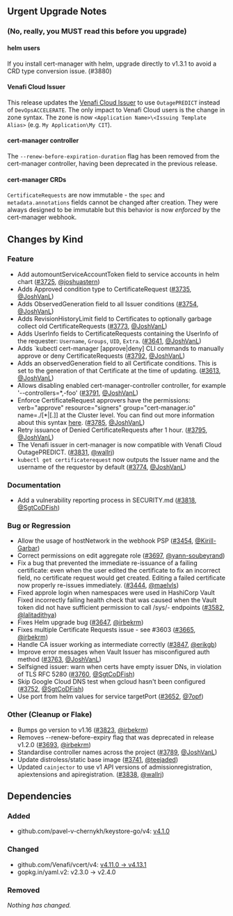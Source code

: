 ## Urgent Upgrade Notes

### (No, really, you MUST read this before you upgrade)

#### helm users
If you install cert-manager with helm, upgrade directly to v1.3.1 to avoid a CRD type conversion issue. (#3880)

#### Venafi Cloud Issuer

This release updates the [Venafi Cloud Issuer][] to use `OutagePREDICT` instead of `DevOpsACCELERATE`.
The only impact to Venafi Cloud users is the change in zone syntax.
The zone is now `<Application Name>\<Issuing Template Alias>`
(e.g. `My Application\My CIT`).

[Venafi Cloud Issuer]: https://cert-manager.io/docs/configuration/venafi/

#### cert-manager controller

The `--renew-before-expiration-duration` flag has been removed from the cert-manager controller, having been deprecated in the previous release.

#### cert-manager CRDs

`CertificateRequests` are now immutable - the `spec` and `metadata.annotations` fields cannot be changed after creation. They were always designed to be immutable but this behavior is now *enforced* by the cert-manager webhook.

## Changes by Kind

### Feature

- Add automountServiceAccountToken field to service accounts in helm chart ([#3725](https://github.com/jetstack/cert-manager/pull/3725), [@joshuastern](https://github.com/joshuastern))
- Adds Approved condition type to CertificateRequest ([#3735](https://github.com/jetstack/cert-manager/pull/3735), [@JoshVanL](https://github.com/JoshVanL))
- Adds ObservedGeneration field to all Issuer conditions ([#3754](https://github.com/jetstack/cert-manager/pull/3754), [@JoshVanL](https://github.com/JoshVanL))
- Adds RevisionHistoryLimit field to Certificates to optionally garbage collect old CertificateRequests ([#3773](https://github.com/jetstack/cert-manager/pull/3773), [@JoshVanL](https://github.com/JoshVanL))
- Adds UserInfo fields to CertificateRequests containing the UserInfo of the requester: `Username`, `Groups`, `UID`, `Extra`. ([#3641](https://github.com/jetstack/cert-manager/pull/3641), [@JoshVanL](https://github.com/JoshVanL))
- Adds `kubectl cert-manager [approve|deny] CLI commands to manually approve or deny CertificateRequests ([#3792](https://github.com/jetstack/cert-manager/pull/3792), [@JoshVanL](https://github.com/JoshVanL))
- Adds an observedGeneration field to all Certificate conditions. This is set to the generation of that Certificate at the time of updating. ([#3613](https://github.com/jetstack/cert-manager/pull/3613), [@JoshVanL](https://github.com/JoshVanL))
- Allows disabling enabled cert-manager-controller controller, for example '--controllers=*,-foo' ([#3791](https://github.com/jetstack/cert-manager/pull/3791), [@JoshVanL](https://github.com/JoshVanL))
- Enforce CertificateRequest approvers have the permissions: verb="approve" resource="signers" group="cert-manager.io" name=<signer-kind>.<signer-group>/[*|[<signer-namespace>.]<signer-name>] at the Cluster level. You can find out more information about this syntax [here](https://cert-manager.io/docs/concepts/certificaterequest/#rbac-syntax). ([#3785](https://github.com/jetstack/cert-manager/pull/3785), [@JoshVanL](https://github.com/JoshVanL))
- Retry issuance of Denied CertificateRequests after 1 hour. ([#3795](https://github.com/jetstack/cert-manager/pull/3795), [@JoshVanL](https://github.com/JoshVanL))
- The Venafi issuer in cert-manager is now compatible with Venafi Cloud OutagePREDICT. ([#3831](https://github.com/jetstack/cert-manager/pull/3831), [@wallrj](https://github.com/wallrj))
- `kubectl get certificaterequest` now outputs the Issuer name and the username of the requestor by default ([#3774](https://github.com/jetstack/cert-manager/pull/3774), [@JoshVanL](https://github.com/JoshVanL))

### Documentation

- Add a vulnerability reporting process in SECURITY.md ([#3818](https://github.com/jetstack/cert-manager/pull/3818), [@SgtCoDFish](https://github.com/SgtCoDFish))

### Bug or Regression

- Allow the usage of hostNetwork in the webhook PSP ([#3454](https://github.com/jetstack/cert-manager/pull/3454), [@Kirill-Garbar](https://github.com/Kirill-Garbar))
- Correct permissions on edit aggregate role ([#3697](https://github.com/jetstack/cert-manager/pull/3697), [@yann-soubeyrand](https://github.com/yann-soubeyrand))
- Fix a bug that prevented the immediate re-issuance of a failing certificate: even when the user
  edited the certificate to fix an incorrect field, no certificate request would get created. Editing
  a failed certificate now properly re-issues immediately. ([#3444](https://github.com/jetstack/cert-manager/pull/3444), [@maelvls](https://github.com/maelvls))
- Fixed approle login when namespaces were used in HashiCorp Vault 
  Fixed incorrectly failing health check that was caused when the Vault token did not have sufficient permission to call /sys/- endpoints ([#3582](https://github.com/jetstack/cert-manager/pull/3582), [@lalitadithya](https://github.com/lalitadithya))
- Fixes Helm upgrade bug ([#3647](https://github.com/jetstack/cert-manager/pull/3647), [@irbekrm](https://github.com/irbekrm))
- Fixes multiple Certificate Requests issue - see #3603 ([#3665](https://github.com/jetstack/cert-manager/pull/3665), [@irbekrm](https://github.com/irbekrm))
- Handle CA issuer working as intermediate correctly ([#3847](https://github.com/jetstack/cert-manager/pull/3847), [@erikgb](https://github.com/erikgb))
- Improve error messages when Vault Issuer has misconfigured auth method ([#3763](https://github.com/jetstack/cert-manager/pull/3763), [@JoshVanL](https://github.com/JoshVanL))
- Selfsigned issuer: warn when certs have empty issuer DNs, in violation of TLS RFC 5280 ([#3760](https://github.com/jetstack/cert-manager/pull/3760), [@SgtCoDFish](https://github.com/SgtCoDFish))
- Skip Google Cloud DNS test when gcloud hasn't been configured ([#3752](https://github.com/jetstack/cert-manager/pull/3752), [@SgtCoDFish](https://github.com/SgtCoDFish))
- Use port from helm values for service targetPort ([#3652](https://github.com/jetstack/cert-manager/pull/3652), [@7opf](https://github.com/7opf))

### Other (Cleanup or Flake)

- Bumps go version to v1.16 ([#3823](https://github.com/jetstack/cert-manager/pull/3823), [@irbekrm](https://github.com/irbekrm))
- Removes --renew-before-expiry flag that was deprecated in release v1.2.0 ([#3693](https://github.com/jetstack/cert-manager/pull/3693), [@irbekrm](https://github.com/irbekrm))
- Standardise controller names across the project ([#3789](https://github.com/jetstack/cert-manager/pull/3789), [@JoshVanL](https://github.com/JoshVanL))
- Update distroless/static base image ([#3741](https://github.com/jetstack/cert-manager/pull/3741), [@teejaded](https://github.com/teejaded))
- Updated `cainjector` to use v1 API versions of admissionregistration, apiextensions and apiregistration. ([#3838](https://github.com/jetstack/cert-manager/pull/3838), [@wallrj](https://github.com/wallrj))

## Dependencies

### Added
- github.com/pavel-v-chernykh/keystore-go/v4: [v4.1.0](https://github.com/pavel-v-chernykh/keystore-go/v4/tree/v4.1.0)

### Changed
- github.com/Venafi/vcert/v4: [v4.11.0 → v4.13.1](https://github.com/Venafi/vcert/v4/compare/v4.11.0...v4.13.1)
- gopkg.in/yaml.v2: v2.3.0 → v2.4.0

### Removed
_Nothing has changed._

